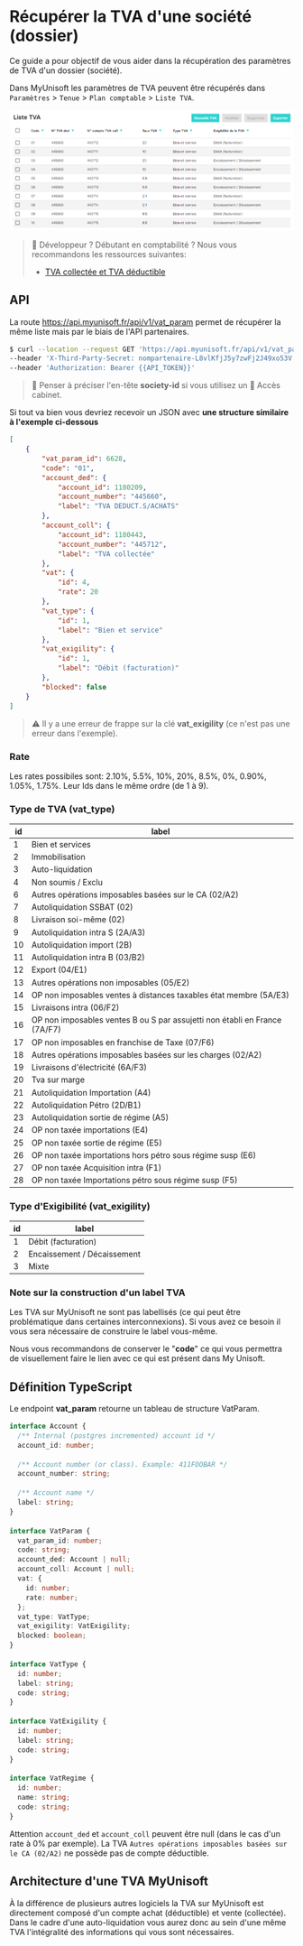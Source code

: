 # Récupérer la TVA d'une société (dossier)
Ce guide a pour objectif de vous aider dans la récupération des paramètres de TVA d'un dossier (société).

Dans MyUnisoft les paramètres de TVA peuvent être récupérés dans `Paramètres` > `Tenue` > `Plan comptable` > `Liste TVA`.

![](./images/liste_tva.PNG)

> 🐤 Développeur ? Débutant en comptabilité ? Nous vous recommandons les ressources suivantes:
> - [TVA collectée et TVA déductible](https://intia.fr/fr/ressources/lexique/tva-collectee-et-tva-deductible/)

## API

La route https://api.myunisoft.fr/api/v1/vat_param permet de récupérer la même liste mais par le biais de l'API partenaires.

```bash
$ curl --location --request GET 'https://api.myunisoft.fr/api/v1/vat_param' \
--header 'X-Third-Party-Secret: nompartenaire-L8vlKfjJ5y7zwFj2J49xo53V' \
--header 'Authorization: Bearer {{API_TOKEN}}'
```

> 👀 Penser à préciser l'en-tête **society-id** si vous utilisez un 🔹 Accès cabinet.

Si tout va bien vous devriez recevoir un JSON avec **une structure similaire à l'exemple ci-dessous**
```json
[
    {
        "vat_param_id": 6628,
        "code": "01",
        "account_ded": {
            "account_id": 1180209,
            "account_number": "445660",
            "label": "TVA DEDUCT.S/ACHATS"
        },
        "account_coll": {
            "account_id": 1180443,
            "account_number": "445712",
            "label": "TVA collectée"
        },
        "vat": {
            "id": 4,
            "rate": 20
        },
        "vat_type": {
            "id": 1,
            "label": "Bien et service"
        },
        "vat_exigility": {
            "id": 1,
            "label": "Débit (facturation)"
        },
        "blocked": false
    }
]
```

> ⚠️ Il y a une erreur de frappe sur la clé **vat_exigility** (ce n'est pas une erreur dans l'exemple).

### Rate
Les rates possibiles sont: 2.10%, 5.5%, 10%, 20%, 8.5%, 0%, 0.90%, 1.05%, 1.75%. Leur Ids dans le même ordre (de 1 à 9).

### Type de TVA (vat_type)

| id | label |
| --- | --- |
| 1 | Bien et services |
| 2 | Immobilisation |
| 3 | Auto-liquidation |
| 4 | Non soumis / Exclu |
| 6 | Autres opérations imposables basées sur le CA (02/A2) |
| 7 | Autoliquidation SSBAT (02) |
| 8 | Livraison soi-même (02) |
| 9 | Autoliquidation intra S (2A/A3) |
| 10 | Autoliquidation import (2B) |
| 11 | Autoliquidation intra B (03/B2) |
| 12 | Export (04/E1) |
| 13 | Autres opérations non imposables (05/E2) |
| 14 | OP non imposables ventes à distances taxables état membre (5A/E3) |
| 15 | Livraisons intra (06/F2) |
| 16 | OP non imposables ventes B ou S par assujetti non établi en France  (7A/F7) |
| 17 | OP non imposables en franchise de Taxe (07/F6) |
| 18 | Autres opérations imposables basées sur les charges (02/A2) |
| 19 | Livraisons d'électricité (6A/F3) |
| 20 | Tva sur marge |
| 21 | Autoliquidation Importation (A4) |
| 22 | Autoliquidation Pétro (2D/B1) |
| 23 | Autoliquidation sortie de régime (A5) |
| 24 | OP non taxée importations (E4) |
| 25 | OP non taxée sortie de régime (E5) |
| 26 | OP non taxée importations  hors pétro sous régime susp (E6) |
| 27 | OP non taxée Acquisition intra (F1) |
| 28 | OP non taxée Importations pétro sous régime susp (F5) |

### Type d'Exigibilité (vat_exigility)

| id | label |
| --- | --- |
| 1 | Débit (facturation) |
| 2 | Encaissement / Décaissement |
| 3 | Mixte |

### Note sur la construction d'un label TVA

Les TVA sur MyUnisoft ne sont pas labellisés (ce qui peut être problématique dans certaines interconnexions). Si vous avez ce besoin il vous sera nécessaire de construire le label vous-même.

Nous vous recommandons de conserver le "**code**" ce qui vous permettra de visuellement faire le lien avec ce qui est présent dans My Unisoft.

## Définition TypeScript

Le endpoint **vat_param** retourne un tableau de structure VatParam.

```ts
interface Account {
  /** Internal (postgres incremented) account id */
  account_id: number;

  /** Account number (or class). Example: 411FOOBAR */
  account_number: string;

  /** Account name */
  label: string;
}

interface VatParam { 
  vat_param_id: number;
  code: string;
  account_ded: Account | null;
  account_coll: Account | null;
  vat: {
    id: number;
    rate: number;
  };
  vat_type: VatType;
  vat_exigility: VatExigility;
  blocked: boolean;
}

interface VatType {
  id: number;
  label: string;
  code: string;
}

interface VatExigility {
  id: number;
  label: string;
  code: string;
}

interface VatRegime {
  id: number;
  name: string;
  code: string;
}
```

Attention `account_ded` et `account_coll` peuvent être null (dans le cas d'un rate à 0% par exemple). La TVA `Autres opérations imposables basées sur le CA (02/A2)` ne possède pas de compte déductible.

## Architecture d'une TVA MyUnisoft
À la différence de plusieurs autres logiciels la TVA sur MyUnisoft est directement composé d'un compte achat (déductible) et vente (collectée). Dans le cadre d'une auto-liquidation vous aurez donc au sein d'une même TVA l'intégralité des informations qui vous sont nécessaires.
